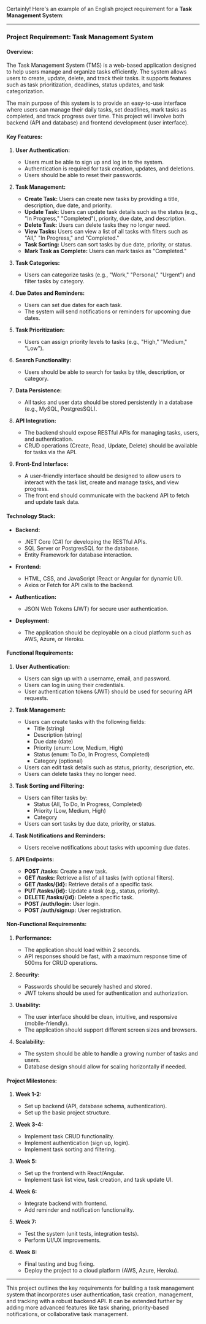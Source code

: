 Certainly! Here's an example of an English project requirement for a **Task Management System**:

---

### Project Requirement: Task Management System

#### **Overview:**
The Task Management System (TMS) is a web-based application designed to help users manage and organize tasks efficiently. The system allows users to create, update, delete, and track their tasks. It supports features such as task prioritization, deadlines, status updates, and task categorization.

The main purpose of this system is to provide an easy-to-use interface where users can manage their daily tasks, set deadlines, mark tasks as completed, and track progress over time. This project will involve both backend (API and database) and frontend development (user interface).

#### **Key Features:**

1. **User Authentication:**
   - Users must be able to sign up and log in to the system.
   - Authentication is required for task creation, updates, and deletions.
   - Users should be able to reset their passwords.

2. **Task Management:**
   - **Create Task:** Users can create new tasks by providing a title, description, due date, and priority.
   - **Update Task:** Users can update task details such as the status (e.g., "In Progress," "Completed"), priority, due date, and description.
   - **Delete Task:** Users can delete tasks they no longer need.
   - **View Tasks:** Users can view a list of all tasks with filters such as "All," "In Progress," and "Completed."
   - **Task Sorting:** Users can sort tasks by due date, priority, or status.
   - **Mark Task as Complete:** Users can mark tasks as "Completed."

3. **Task Categories:**
   - Users can categorize tasks (e.g., "Work," "Personal," "Urgent") and filter tasks by category.

4. **Due Dates and Reminders:**
   - Users can set due dates for each task.
   - The system will send notifications or reminders for upcoming due dates.

5. **Task Prioritization:**
   - Users can assign priority levels to tasks (e.g., "High," "Medium," "Low").

6. **Search Functionality:**
   - Users should be able to search for tasks by title, description, or category.

7. **Data Persistence:**
   - All tasks and user data should be stored persistently in a database (e.g., MySQL, PostgresSQL).

8. **API Integration:**
   - The backend should expose RESTful APIs for managing tasks, users, and authentication.
   - CRUD operations (Create, Read, Update, Delete) should be available for tasks via the API.

9. **Front-End Interface:**
   - A user-friendly interface should be designed to allow users to interact with the task list, create and manage tasks, and view progress.
   - The front end should communicate with the backend API to fetch and update task data.

#### **Technology Stack:**

- **Backend:**
  - .NET Core (C#) for developing the RESTful APIs.
  - SQL Server or PostgresSQL for the database.
  - Entity Framework for database interaction.

- **Frontend:**
  - HTML, CSS, and JavaScript (React or Angular for dynamic UI).
  - Axios or Fetch for API calls to the backend.

- **Authentication:**
  - JSON Web Tokens (JWT) for secure user authentication.

- **Deployment:**
  - The application should be deployable on a cloud platform such as AWS, Azure, or Heroku.

#### **Functional Requirements:**

1. **User Authentication:**
   - Users can sign up with a username, email, and password.
   - Users can log in using their credentials.
   - User authentication tokens (JWT) should be used for securing API requests.

2. **Task Management:**
   - Users can create tasks with the following fields:
     - Title (string)
     - Description (string)
     - Due date (date)
     - Priority (enum: Low, Medium, High)
     - Status (enum: To Do, In Progress, Completed)
     - Category (optional)
   - Users can edit task details such as status, priority, description, etc.
   - Users can delete tasks they no longer need.

3. **Task Sorting and Filtering:**
   - Users can filter tasks by:
     - Status (All, To Do, In Progress, Completed)
     - Priority (Low, Medium, High)
     - Category
   - Users can sort tasks by due date, priority, or status.

4. **Task Notifications and Reminders:**
   - Users receive notifications about tasks with upcoming due dates.

5. **API Endpoints:**
   - **POST /tasks:** Create a new task.
   - **GET /tasks:** Retrieve a list of all tasks (with optional filters).
   - **GET /tasks/{id}:** Retrieve details of a specific task.
   - **PUT /tasks/{id}:** Update a task (e.g., status, priority).
   - **DELETE /tasks/{id}:** Delete a specific task.
   - **POST /auth/login:** User login.
   - **POST /auth/signup:** User registration.

#### **Non-Functional Requirements:**

1. **Performance:**
   - The application should load within 2 seconds.
   - API responses should be fast, with a maximum response time of 500ms for CRUD operations.

2. **Security:**
   - Passwords should be securely hashed and stored.
   - JWT tokens should be used for authentication and authorization.

3. **Usability:**
   - The user interface should be clean, intuitive, and responsive (mobile-friendly).
   - The application should support different screen sizes and browsers.

4. **Scalability:**
   - The system should be able to handle a growing number of tasks and users.
   - Database design should allow for scaling horizontally if needed.

#### **Project Milestones:**

1. **Week 1-2:** 
   - Set up backend (API, database schema, authentication).
   - Set up the basic project structure.

2. **Week 3-4:** 
   - Implement task CRUD functionality.
   - Implement authentication (sign up, login).
   - Implement task sorting and filtering.

3. **Week 5:** 
   - Set up the frontend with React/Angular.
   - Implement task list view, task creation, and task update UI.

4. **Week 6:** 
   - Integrate backend with frontend.
   - Add reminder and notification functionality.

5. **Week 7:** 
   - Test the system (unit tests, integration tests).
   - Perform UI/UX improvements.

6. **Week 8:** 
   - Final testing and bug fixing.
   - Deploy the project to a cloud platform (AWS, Azure, Heroku).

---

This project outlines the key requirements for building a task management system that incorporates user authentication, task creation, management, and tracking with a robust backend API. It can be extended further by adding more advanced features like task sharing, priority-based notifications, or collaborative task management.